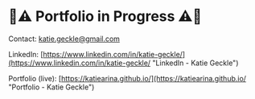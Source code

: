 # :rotating_light::warning: Portfolio in Progress :warning::rotating_light:

Contact: katie.geckle@gmail.com

LinkedIn: [https://www.linkedin.com/in/katie-geckle/](https://www.linkedin.com/in/katie-geckle/ "LinkedIn - Katie Geckle")

Portfolio (live): [https://katiearina.github.io/](https://katiearina.github.io/ "Portfolio - Katie Geckle")